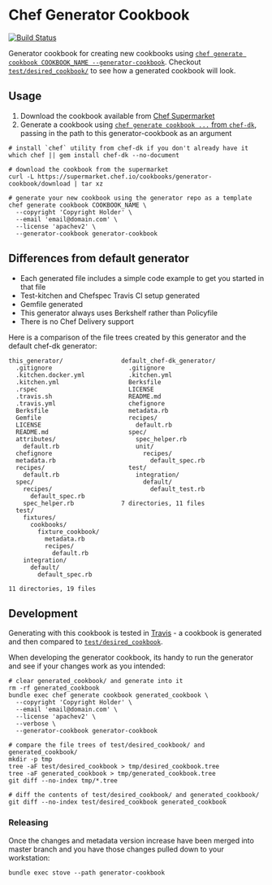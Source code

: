 # Chef Generator Cookbook

[![Build Status](https://travis-ci.org/atheiman/chef-generator-cookbook.svg?branch=master)](https://travis-ci.org/atheiman/chef-generator-cookbook)

Generator cookbook for creating new cookbooks using [`chef generate cookbook COOKBOOK_NAME --generator-cookbook`](https://docs.chef.io/ctl_chef.html#chef-generate-cookbook). Checkout [`test/desired_cookbook/`](./test/desired_cookbook/) to see how a generated cookbook will look.

## Usage

1. Download the cookbook available from [Chef Supermarket](https://supermarket.chef.io/cookbooks/generator-cookbook)
1. Generate a cookbook using [`chef generate cookbook ...` from `chef-dk`](https://docs.chef.io/ctl_chef.html#chef-generate-cookbook), passing in the path to this generator-cookbook as an argument

```shell
# install `chef` utility from chef-dk if you don't already have it
which chef || gem install chef-dk --no-document

# download the cookbook from the supermarket
curl -L https://supermarket.chef.io/cookbooks/generator-cookbook/download | tar xz

# generate your new cookbook using the generator repo as a template
chef generate cookbook COOKBOOK_NAME \
  --copyright 'Copyright Holder' \
  --email 'email@domain.com' \
  --license 'apachev2' \
  --generator-cookbook generator-cookbook
```

## Differences from default generator

- Each generated file includes a simple code example to get you started in that file
- Test-kitchen and Chefspec Travis CI setup generated
- Gemfile generated
- This generator always uses Berkshelf rather than Policyfile
- There is no Chef Delivery support

Here is a comparison of the file trees created by this generator and the default chef-dk generator:

```
this_generator/                default_chef-dk_generator/
  .gitignore                     .gitignore
  .kitchen.docker.yml            .kitchen.yml
  .kitchen.yml                   Berksfile
  .rspec                         LICENSE
  .travis.sh                     README.md
  .travis.yml                    chefignore
  Berksfile                      metadata.rb
  Gemfile                        recipes/
  LICENSE                          default.rb
  README.md                      spec/
  attributes/                      spec_helper.rb
    default.rb                     unit/
  chefignore                         recipes/
  metadata.rb                          default_spec.rb
  recipes/                       test/
    default.rb                     integration/
  spec/                              default/
    recipes/                           default_test.rb
      default_spec.rb
    spec_helper.rb             7 directories, 11 files
  test/
    fixtures/
      cookbooks/
        fixture_cookbook/
          metadata.rb
          recipes/
            default.rb
    integration/
      default/
        default_spec.rb

11 directories, 19 files
```

## Development

Generating with this cookbook is tested in [Travis](https://travis-ci.org/atheiman/chef-generator-cookbook/) - a cookbook is generated and then compared to [`test/desired_cookbook`](./test/desired_cookbook/).

When developing the generator cookbook, its handy to run the generator and see if your changes work as you intended:

```shell
# clear generated_cookbook/ and generate into it
rm -rf generated_cookbook
bundle exec chef generate cookbook generated_cookbook \
  --copyright 'Copyright Holder' \
  --email 'email@domain.com' \
  --license 'apachev2' \
  --verbose \
  --generator-cookbook generator-cookbook

# compare the file trees of test/desired_cookbook/ and generated_cookbook/
mkdir -p tmp
tree -aF test/desired_cookbook > tmp/desired_cookbook.tree
tree -aF generated_cookbook > tmp/generated_cookbook.tree
git diff --no-index tmp/*.tree

# diff the contents of test/desired_cookbook/ and generated_cookbook/
git diff --no-index test/desired_cookbook generated_cookbook
```

### Releasing

Once the changes and metadata version increase have been merged into master branch and you have those changes pulled down to your workstation:

```shell
bundle exec stove --path generator-cookbook
```
